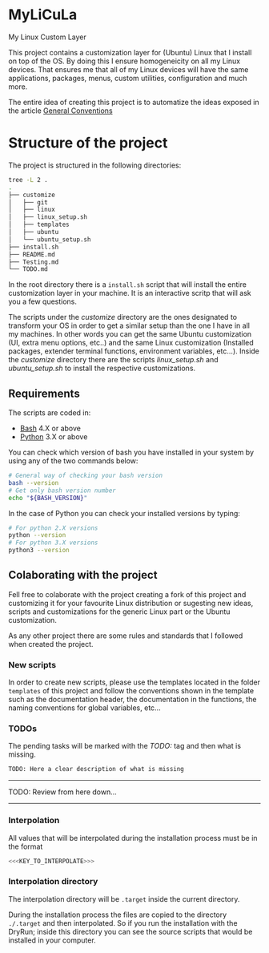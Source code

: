 MyLiCuLa
==========================================================================
My Linux Custom Layer


This project contains a customization layer for (Ubuntu) Linux that I install on top of the OS.
By doing this I ensure homogeneicity on all my Linux devices. That ensures me that all of my
Linux devices will have the same applications, packages, menus, custom utilities, configuration and
much more.

The entire idea of creating this project is to automatize the ideas exposed in the article [General Conventions](/home/francisco/git/francisco/franciscoguemes.com/mdwiki/entries/setup/General%20Conventions.md)



# Structure of the project

The project is structured in the following directories:

```bash
tree -L 2 .
.
├── customize
│   ├── git
│   ├── linux
│   ├── linux_setup.sh
│   ├── templates
│   ├── ubuntu
│   └── ubuntu_setup.sh
├── install.sh
├── README.md
├── Testing.md
└── TODO.md
```

In the root directory there is a `install.sh` script that will install the entire customization layer in your 
machine. It is an interactive scritp that will ask you a few questions.

The scripts under the _customize_ directory are the ones designated to transform your OS in order to get a similar setup than the one I have in all my machines. In other words you can get the same Ubuntu customization (UI, extra menu options, etc..) and the same Linux customization (Installed packages, extender terminal functions, environment variables, etc...). Inside the _customize_ directory there are the scripts _linux_setup.sh_ and _ubuntu_setup.sh_ to install the respective customizations.



## Requirements

The scripts are coded in:
 - [Bash](https://www.gnu.org/software/bash/) 4.X or above
 - [Python](https://www.python.org/) 3.X or above


You can check which version of bash you have installed in your system by using any of the two commands below:
```bash
# General way of checking your bash version
bash --version
# Get only bash version number
echo "${BASH_VERSION}"
```

In the case of Python you can check your installed versions by typing:
```bash
# For python 2.X versions
python --version
# For python 3.X versions
python3 --version
```

## Colaborating with the project

Fell free to colaborate with the project creating a fork of this project and customizing it for your favourite Linux distribution or sugesting new ideas, scripts and customizations for the generic Linux part or the Ubuntu customization.

As any other project there are some rules and standards that I followed when created the project.

### New scripts
In order to create new scripts, please use the templates located in the folder `templates` of this project and follow the conventions shown in the template such as the documentation header, the documentation in the functions, the naming conventions for global variables, etc...

### TODOs
The pending tasks will be marked with the _TODO:_ tag and then what is missing. 
```bash
TODO: Here a clear description of what is missing
```

----

TODO: Review from here down...

----


### Interpolation
All values that will be interpolated during the installation process must be in the format 
```bash
<<<KEY_TO_INTERPOLATE>>>
```

### Interpolation directory
The interpolation directory will be `.target` inside the current directory.

During the installation process the files are copied to the directory `./.target` and then interpolated. So if you run the installation with the DryRun; inside this directory you can see the source scripts that would be installed in your computer.